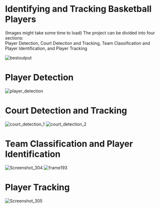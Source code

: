 # Identifying and Tracking Basketball Players
(Images might take some time to load)
The project can be divided into four sections:  
Player Detection, Court Detection and Tracking, Team Classification and Player Identification, and Player Tracking
  
![bestoutput](https://github.com/Artamy28/players-tracking-and-id/assets/48444519/08a91c6f-c79b-4d95-88f1-8e4863eb0900)

# Player Detection
![player_detection](https://github.com/Artamy28/players-tracking-and-id/assets/48444519/69ee1980-7b5e-4d54-b14c-fd1a890a3824)

# Court Detection and Tracking
![court_detection_1](https://github.com/Artamy28/players-tracking-and-id/assets/48444519/2afbe5ca-3417-45e6-81a0-1368b6f6fc80)
![court_detection_2](https://github.com/Artamy28/players-tracking-and-id/assets/48444519/381405e3-9b53-407a-a019-305e892dd2e2)

# Team Classification and Player Identification
![Screenshot_304](https://github.com/Artamy28/players-tracking-and-id/assets/48444519/3b0eaf40-017a-4c78-bbbe-103245e0e748)
![frame193](https://github.com/Artamy28/players-tracking-and-id/assets/48444519/547398ca-1f36-4056-b1f4-4da99ab90c12)

# Player Tracking
![Screenshot_305](https://github.com/Artamy28/players-tracking-and-id/assets/48444519/a414d6c3-37eb-492c-9848-0aad0943f83a)


